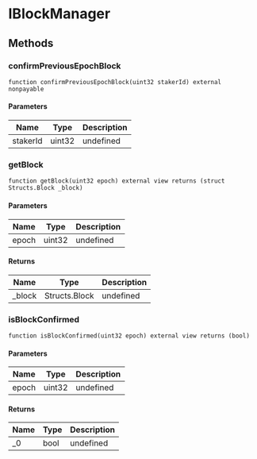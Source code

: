 # IBlockManager









## Methods

### confirmPreviousEpochBlock

```solidity
function confirmPreviousEpochBlock(uint32 stakerId) external nonpayable
```





#### Parameters

| Name | Type | Description |
|---|---|---|
| stakerId | uint32 | undefined

### getBlock

```solidity
function getBlock(uint32 epoch) external view returns (struct Structs.Block _block)
```





#### Parameters

| Name | Type | Description |
|---|---|---|
| epoch | uint32 | undefined

#### Returns

| Name | Type | Description |
|---|---|---|
| _block | Structs.Block | undefined

### isBlockConfirmed

```solidity
function isBlockConfirmed(uint32 epoch) external view returns (bool)
```





#### Parameters

| Name | Type | Description |
|---|---|---|
| epoch | uint32 | undefined

#### Returns

| Name | Type | Description |
|---|---|---|
| _0 | bool | undefined




